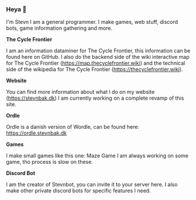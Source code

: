 ### Heya 👋
I'm Stevn
I am a general programmer. I make games, web stuff, discord bots, game information gathering and more.

**The Cycle Frontier**

I am an information dataminer for The Cycle Frontier, this information can be found here on GitHub. I also do the backend side of the wiki interactive map for The Cycle Frontier (https://map.thecyclefrontier.wiki) and the technical side of the wikipedia for The Cycle Frontier (https://thecyclefrontier.wiki).

**Website**

You can find more information about what I do on my website (https://stevnbak.dk) I am currently working on a complete revamp of this site.

**Ordle**

Ordle is a danish version of Wordle, can be found here: https://ordle.stevnbak.dk

**Games**

I make small games like this one: Maze Game
I am always working on some game, tho process is slow on these.

**Discord Bot**

I am the creator of Stevnbot, you can invite it to your server here. I also make other private discord bots for specific features I need.
